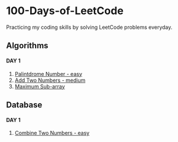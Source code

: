 # 100-Days-of-LeetCode

Practicing my coding skills by solving LeetCode problems everyday.

## Algorithms

#### DAY 1

1. [Palintdrome Number - easy](Algorithms/Palindrome-Number.cs)
2. [Add Two Numbers - medium](Algorithms/Add-Two-Numbers.cs)
3. [Maximum Sub-array](Algorithms/Maximum-Sub-array.cs)

## Database

#### DAY 1

1. [Combine Two Numbers - easy](/Database/Combine-Two-Tables.sql)
